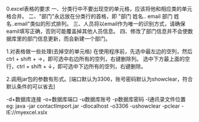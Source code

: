 
0.excel表格的要求
    一、分类行中不要出现空的单元格，应该将他和相应类的单元格合并。
    二、"部门"永远放在分类行的首格，即 "部门 姓名.. email 部门 姓名..email"类似的形式排列。
    三、人员将以email作为唯一的识别方式，请确保eamil填写正确，否则可能覆盖掉其他人员信息。
    四、修改了部门信息并不会使数据库里的部门信息更新，而会新建一个部门。
    
1.对表格做一些处理(去掉空的单元格)
    在使用程序前，先选中最左边的空列，然后ctrl + shift + →，即可选中右边所有的空列，右键删除列。
选中下方最上面的空行，ctrl + shift + ↓，即可选中下边所有的空列，右键删除。

2.调用jar包的参数有形式。[端口默认为3306，账号密码默认为showclear，符合默认条件的可以省去]

   -d+数据库连接 -o+数据库端口 -u数据库账号 -p数据库密码 -l通讯录文件位置
   eg: java -jar contactImport.jar -dlocalhost -o3306 -ushowclear -pclear -lE://myexcel.xslx
        
